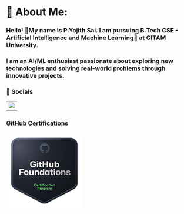 # 💫 About Me:
### Hello! 👋My name is P.Yojith Sai. I am pursuing B.Tech CSE - Artificial Intelligence and Machine Learning🤖 at GITAM University.
### I am an AI/ML enthusiast passionate about exploring new technologies and solving real-world problems through innovative projects.
### 🔗 Socials

<table>
	<td><a href="https://www.linkedin.com/in/pavuluriyojithsai"><img height=40 src="https://skillicons.dev/icons?i=linkedin&theme=dark"></a></td>
</table>

### GitHub Certifications 
[![Foundations](./github-foundations.png)](https://www.credly.com/go/wzhRIzAD)
